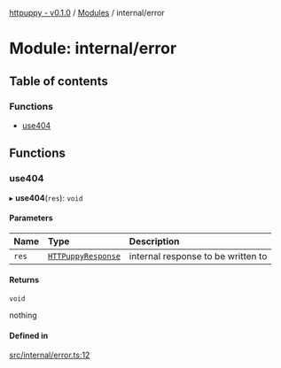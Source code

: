 [httpuppy - v0.1.0](../README.md) / [Modules](../modules.md) / internal/error

# Module: internal/error

## Table of contents

### Functions

- [use404](internal_error.md#use404)

## Functions

### use404

▸ **use404**(`res`): `void`

#### Parameters

| Name | Type | Description |
| :------ | :------ | :------ |
| `res` | [`HTTPuppyResponse`](../interfaces/types_server.HTTPuppyResponse.md) | internal response to be written to |

#### Returns

`void`

nothing

#### Defined in

[src/internal/error.ts:12](https://github.com/abschill/httpuppy/blob/a85d5bb/src/internal/error.ts#L12)
